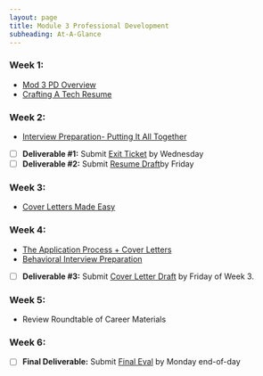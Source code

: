 ```yaml
---
layout: page
title: Module 3 Professional Development
subheading: At-A-Glance
---
```


### Week 1:
  * [Mod 3 PD Overview](./Pd_overview)
  * [Crafting A Tech Resume](https://docs.google.com/presentation/d/e/2PACX-1vRDqx6yceiHWcOEiKjEp0Hr43o6yb4WtF60jJFRAOKCeTIbrYf0iA9bDMk1jumn1lMP0R-5MV-wfkMY/pub?start=false&loop=false&delayms=3000&slide=id.p1)
    
### Week 2:
  * [Interview Preparation- Putting It All Together](./Interview_Preparation)
  * [ ] **Deliverable #1:** Submit [Exit Ticket](https://www.google.com/url?q=https://forms.gle/1WHVG6iiHX6bkfS97&sa=D&source=calendar&ust=1696369633966175&usg=AOvVaw1jc9wNuKyOBWJnI12aUW9u) by Wednesday
  * [ ] **Deliverable #2:** Submit [Resume Draft](https://airtable.com/appl0fblUIvOotJko/shrVR0utYqKkpVnvm)by Friday

### Week 3: 
  * [Cover Letters Made Easy](./coverletters_made_easy)  

### Week 4: 
  * [The Application Process + Cover Letters](https://docs.google.com/presentation/d/e/2PACX-1vQQb_NqtACy5ea-EbE8KJX7QA62bpOC_YMB6tzsyL_dRuZqyVLKfAIZkFcLRj9MefGUuvT-WbRUzTQS/pub?start=false&loop=false&delayms=3000)
  * [Behavioral Interview Preparation](./Behavioral_Interview_Preparation_Thinking_Like_an_Interviewer)
  * [ ] **Deliverable #3:** Submit [Cover Letter Draft](https://docs.google.com/forms/d/e/1FAIpQLSfPkAkTdqtehtWydhdTP8RwEm7t-huLwQs8U201r92rDuRsfw/viewform) by Friday of Week 3. 
### Week 5:
  * Review Roundtable of Career Materials 

### Week 6: 
   * [ ] **Final Deliverable:** Submit [Final Eval](https://www.google.com/url?q=https://airtable.com/appl0fblUIvOotJko/shrBZWvdZfHSeey57&sa=D&source=calendar&ust=1696367649286629&usg=AOvVaw3kz4oj0uKA8Or3LW6JDTkb) by Monday end-of-day
